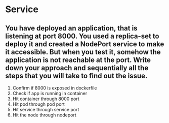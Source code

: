 # Service

## You have deployed an application, that is listening at port 8000. You used a replica-set to deploy it and created a NodePort service to make it accessible. But when you test it, somehow the application is not reachable at the port. Write down your approach and sequentially all the steps that you will take to find out the issue.

1. Confirm if 8000 is exposed in dockerfile
1. Check if app is running in container
1. Hit container through 8000 port
1. Hit pod through pod port
1. Hit service through service port
1. Hit the node through nodeport